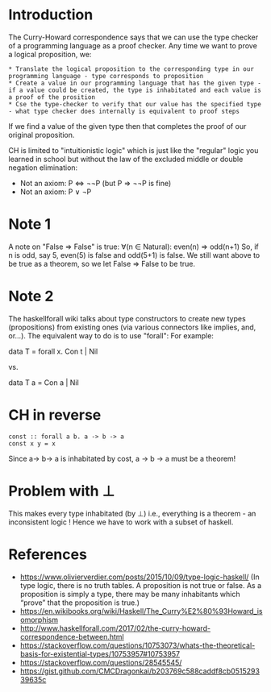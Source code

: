 Introduction
============

The Curry-Howard correspondence says that we can use the type checker of a programming language as a proof checker. Any time we want to prove a logical proposition, we:

    * Translate the logical proposition to the corresponding type in our programming language - type corresponds to proposition
    * Create a value in our programming language that has the given type - if a value could be created, the type is inhabitated and each value is a proof of the prosition
    * Cse the type-checker to verify that our value has the specified type - what type checker does internally is equivalent to proof steps

If we find a value of the given type then that completes the proof of our original proposition.

CH is limited to "intuitionistic logic" which is just like the "regular" logic you learned in school but without the law of the excluded middle or double negation elimination:

* Not an axiom: P ⇔ ¬¬P (but P ⇒ ¬¬P is fine)
* Not an axiom: P ∨ ¬P

Note 1
======

A note on "False => False" is true:
∀(n ∈ Natural): even(n) ⇒ odd(n+1)
So, if n is odd, say 5,  even(5) is false and odd(5+1) is false. We still want above to be true as a theorem, so we let False => False to be true.

Note 2
======

The haskellforall wiki talks about type constructors to create new types (propositions) from existing ones (via various connectors like implies, and, or...). 
The equivalent way to do is to use "forall": For example:

data T = forall x. Con t | Nil

vs.

data T a = Con a | Nil


CH in reverse
=============

```
const :: forall a b. a -> b -> a
const x y = x
```

Since a-> b-> a is inhabitated by cost, a -> b -> a must be a theorem!

Problem with ⊥
==============
This makes every type inhabitated (by ⊥) i.e., everything is a theorem - an inconsistent logic ! Hence we have to work with a subset of haskell.


References
==========

* https://www.olivierverdier.com/posts/2015/10/09/type-logic-haskell/ (In type logic, there is no truth tables. A proposition is not true or false. As a proposition is simply a type, there may be many inhabitants which “prove” that the proposition is true.)
* https://en.wikibooks.org/wiki/Haskell/The_Curry%E2%80%93Howard_isomorphism
* http://www.haskellforall.com/2017/02/the-curry-howard-correspondence-between.html
* https://stackoverflow.com/questions/10753073/whats-the-theoretical-basis-for-existential-types/10753957#10753957
* https://stackoverflow.com/questions/28545545/
* https://gist.github.com/CMCDragonkai/b203769c588caddf8cb051529339635c
